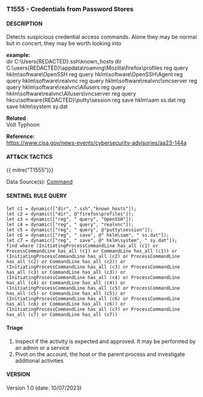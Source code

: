 ### T1555 - Credentials from Password Stores     
  

####  DESCRIPTION  
Detects suspicious credential access commands. Alone they may be normal but in concert, they may be worth looking into     

**example:**  
dir C:\Users\{REDACTED}\.ssh\known_hosts
dir C:\users\{REDACTED}\appdata\roaming\Mozilla\firefox\profiles
reg query hklm\software\OpenSSH
reg query hklm\software\OpenSSH\Agent
reg query hklm\software\realvnc
reg query hklm\software\realvnc\vncserver
reg query hklm\software\realvnc\Allusers
reg query hklm\software\realvnc\Allusers\vncserver
reg query hkcu\software\{REDACTED}\putty\session
reg save hklm\sam ss.dat
reg save hklm\system sy.dat    


**Related**   
Volt Typhoon     


**Reference:**  
https://www.cisa.gov/news-events/cybersecurity-advisories/aa23-144a         


####  ATT&CK TACTICS    
{{ mitre("T1555")}}    

Data Source(s): [Command](https://attack.mitre.org/datasources/DS001/)  


#### SENTINEL RULE QUERY   

~~~
let c1 = dynamic(["dir", ".ssh","known_hosts"]); 
let c2 = dynamic(["dir", @"firefox\profiles"]); 
let c3 = dynamic(["reg", " query", "OpenSSH"]); 
let c4 = dynamic(["reg", " query", "realvnc"]); 
let c5 = dynamic(["reg", " query", @"putty\session"]); 
let c6 = dynamic(["reg", " save", @" hklm\sam", " ss.dat"]); 
let c7 = dynamic(["reg", " save", @" hklm\system", " sy.dat"]); 
find where (InitiatingProcessCommandLine has_all (c1) or ProcessCommandLine has_all (c1) or CommandLine has_all (c1)) or
(InitiatingProcessCommandLine has_all (c2) or ProcessCommandLine has_all (c2) or CommandLine has_all (c2)) or
(InitiatingProcessCommandLine has_all (c3) or ProcessCommandLine has_all (c3) or CommandLine has_all (c3)) or 
(InitiatingProcessCommandLine has_all (c4) or ProcessCommandLine has_all (c4) or CommandLine has_all (c4)) or
(InitiatingProcessCommandLine has_all (c5) or ProcessCommandLine has_all (c5) or CommandLine has_all (c5)) or
(InitiatingProcessCommandLine has_all (c6) or ProcessCommandLine has_all (c6) or CommandLine has_all (c6)) or
(InitiatingProcessCommandLine has_all (c7) or ProcessCommandLine has_all (c7) or CommandLine has_all (c7))  
~~~


#### Triage  

1. Inspect if the activity is expected and approved. It may be performed by an admin or a service  
2. Pivot on the account, the host or the parent process and investigate additional activities  


#### VERSION  
Version 1.0 (date: 10/07/2023)  

